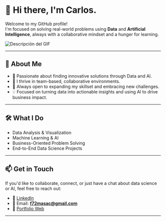 # 👋 Hi there, I'm Carlos.

Welcome to my GitHub profile!  
I'm focused on solving real-world problems using **Data** and **Artificial Intelligence**, always with a collaborative mindset and a hunger for learning.

![Descripción del GIF](https://media.giphy.com/media/abc123/giphy.gif)

---

## 🚀 About Me

- 🎯 Passionate about finding innovative solutions through Data and AI.  
- 🤝 I thrive in team-based, collaborative environments.  
- 🧠 Always open to expanding my skillset and embracing new challenges.  
- 💡 Focused on turning data into actionable insights and using AI to drive business impact.

---

## 🛠️ What I Do

- Data Analysis & Visualization  
- Machine Learning & AI  
- Business-Oriented Problem Solving  
- End-to-End Data Science Projects

---

## 📫 Get in Touch

If you'd like to collaborate, connect, or just have a chat about data science or AI, feel free to reach out:

- 💼 [LinkedIn](https://www.linkedin.com/in/carlosmatiassaez/)
- 📧 Email: **f72masac@gmail.com**
- 🔗 [Portfolio Web](https://portfolio-z2ng.onrender.com/)

---
